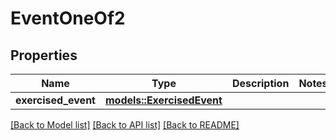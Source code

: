 # EventOneOf2

## Properties

Name | Type | Description | Notes
------------ | ------------- | ------------- | -------------
**exercised_event** | [**models::ExercisedEvent**](ExercisedEvent.md) |  | 

[[Back to Model list]](../README.md#documentation-for-models) [[Back to API list]](../README.md#documentation-for-api-endpoints) [[Back to README]](../README.md)


